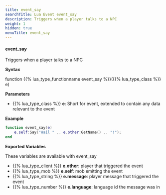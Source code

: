 ```yaml
---
title: event_say
searchTitle: Lua Event event_say
description: Triggers when a player talks to a NPC
weight: 1
hidden: true
menuTitle: event_say
---
```


#### event_say

Triggers when a player talks to a NPC

**Syntax**

function {{% lua_type_functionname event_say %}}({{% lua_type_class %}} e)

**Parameters**

- {{% lua_type_class %}} **e**: Short for event, extended to contain any data relevant to the event

**Example**

```lua
function event_say(e)
    e.self:Say("Hail " .. e.other:GetName() .. "!");        
end
```

**Exported Variables**

These variables are available with event_say
- {{% lua_type_client %}} **e.other**: player that triggered the event
- {{% lua_type_mob %}} **e.self**: mob emitting the event
- {{% lua_type_string %}} **e.message**: player message that triggered the event
- {{% lua_type_number %}} **e.language**: language id the message was in